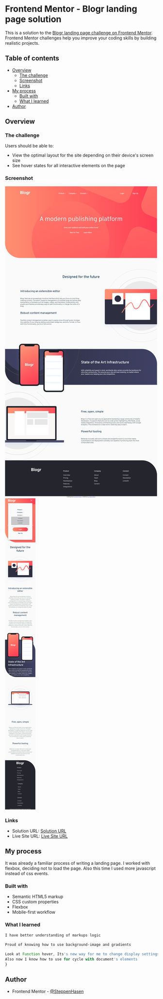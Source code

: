 # Frontend Mentor - Blogr landing page solution

This is a solution to the [Blogr landing page challenge on Frontend Mentor](https://www.frontendmentor.io/challenges/blogr-landing-page-EX2RLAApP). Frontend Mentor challenges help you improve your coding skills by building realistic projects. 

## Table of contents

- [Overview](#overview)
  - [The challenge](#the-challenge)
  - [Screenshot](#screenshot)
  - [Links](#links)
- [My process](#my-process)
  - [Built with](#built-with)
  - [What I learned](#what-i-learned)
- [Author](#author)

## Overview

### The challenge

Users should be able to:

- View the optimal layout for the site depending on their device's screen size
- See hover states for all interactive elements on the page

### Screenshot

![](./screen.png)
![mobile](https://raw.githubusercontent.com/SteppenHasen/FrontEnd-Exercises/main/blogr-landing-page-main/mobile.png)

### Links

- Solution URL: [Solution URL](https://github.com/SteppenHasen/FrontEnd-Exercises/tree/main/blogr-landing-page-main)
- Live Site URL: [Live Site URL](https://steppenhasen.github.io/FrontEnd-Exercises/blogr-landing-page-main/index.html)

## My process
It was already a familiar process of writing a landing page. I worked with flexbox, deciding not to load the page. Also this time I used more javascript instead of css events.

### Built with

- Semantic HTML5 markup
- CSS custom properties
- Flexbox
- Mobile-first workflow

### What I learned

```html
I have better understanding of markups logic
```
```css
Proud of knowing how to use background-image and gradients
```
```js
Look at Function hover, Its's new way for me to change display settings
Also now I know how to use for cycle with document's elements
}
```

## Author

- Frontend Mentor - [@SteppenHasen](https://www.frontendmentor.io/profile/SteppenHasen)

